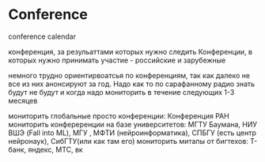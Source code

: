 # Conference
conference calendar


конференция, за резульаттами которых нужно следить
Конференции, в которых нужно принимать участие - российские и зарубежные

немного трудно ориентирвоатсья по конференциям, так как далеко не все из них анонсируют за год. Надо как то по сарафанному радио знать будут не будут и когда
надо мониторить в течение следующих 1-3 месяцев

мониторить глобальные просто конференции: Конференция РАН
мониторить конфереренции на базе университетов: МГТУ Баумана, НИУ ВШЭ (Fall into ML), МГУ , МФТИ (нейроинформатика), СПБГУ (есть центр нейронаук), СибГТУ(или как там его)
мониторить митапы от бигтехов: Т-банк, яндекс, МТС, вк

